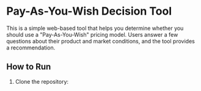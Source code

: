 # Pay-As-You-Wish Decision Tool

This is a simple web-based tool that helps you determine whether you should use a "Pay-As-You-Wish" pricing model. Users answer a few questions about their product and market conditions, and the tool provides a recommendation.

## How to Run

1. Clone the repository:  
